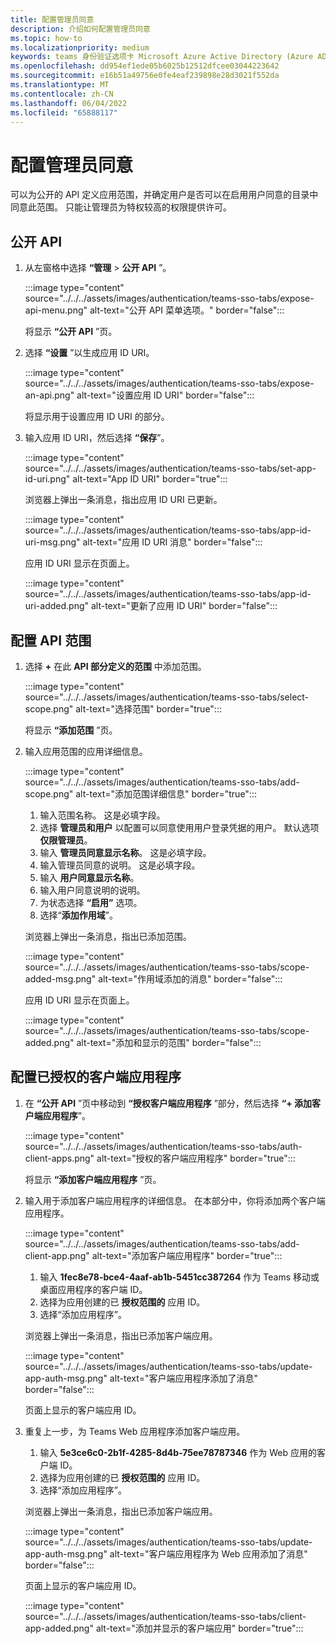 ```yaml
---
title: 配置管理员同意
description: 介绍如何配置管理员同意
ms.topic: how-to
ms.localizationpriority: medium
keywords: teams 身份验证选项卡 Microsoft Azure Active Directory (Azure AD) 图形 API
ms.openlocfilehash: dd954ef1ede05b6025b12512dfcee03044223642
ms.sourcegitcommit: e16b51a49756e0fe4eaf239898e28d3021f552da
ms.translationtype: MT
ms.contentlocale: zh-CN
ms.lasthandoff: 06/04/2022
ms.locfileid: "65888117"
---
```

# <a name="configure-admin-consent"></a>配置管理员同意

可以为公开的 API 定义应用范围，并确定用户是否可以在启用用户同意的目录中同意此范围。 只能让管理员为特权较高的权限提供许可。

## <a name="to-expose-an-api"></a>公开 API

1. 从左窗格中选择 **“管理** > **公开 API** ”。

    :::image type="content" source="../../../assets/images/authentication/teams-sso-tabs/expose-api-menu.png" alt-text="公开 API 菜单选项。" border="false":::

    将显示 **“公开 API** ”页。

1. 选择 **“设置** ”以生成应用 ID URI。

    :::image type="content" source="../../../assets/images/authentication/teams-sso-tabs/expose-an-api.png" alt-text="设置应用 ID URI" border="false":::

    将显示用于设置应用 ID URI 的部分。

1. 输入应用 ID URI，然后选择 **“保存**”。

    :::image type="content" source="../../../assets/images/authentication/teams-sso-tabs/set-app-id-uri.png" alt-text="App ID URI" border="true":::

    浏览器上弹出一条消息，指出应用 ID URI 已更新。

    :::image type="content" source="../../../assets/images/authentication/teams-sso-tabs/app-id-uri-msg.png" alt-text="应用 ID URI 消息" border="false":::

    应用 ID URI 显示在页面上。

    :::image type="content" source="../../../assets/images/authentication/teams-sso-tabs/app-id-uri-added.png" alt-text="更新了应用 ID URI" border="false":::

## <a name="to-configure-api-scope"></a>配置 API 范围

1. 选择 **+** 在此 **API 部分定义的范围** 中添加范围。

    :::image type="content" source="../../../assets/images/authentication/teams-sso-tabs/select-scope.png" alt-text="选择范围" border="true":::

    将显示 **“添加范围** ”页。

1. 输入应用范围的应用详细信息。

    :::image type="content" source="../../../assets/images/authentication/teams-sso-tabs/add-scope.png" alt-text="添加范围详细信息" border="true":::

    1. 输入范围名称。 这是必填字段。
    1. 选择 **管理员和用户** 以配置可以同意使用用户登录凭据的用户。 默认选项 **仅限管理员**。
    1. 输入 **管理员同意显示名称**。 这是必填字段。
    1. 输入管理员同意的说明。 这是必填字段。
    1. 输入 **用户同意显示名称**。
    1. 输入用户同意说明的说明。
    1. 为状态选择 **“启用”** 选项。
    1. 选择“**添加作用域**”。

    浏览器上弹出一条消息，指出已添加范围。

    :::image type="content" source="../../../assets/images/authentication/teams-sso-tabs/scope-added-msg.png" alt-text="作用域添加的消息" border="false":::

    应用 ID URI 显示在页面上。

    :::image type="content" source="../../../assets/images/authentication/teams-sso-tabs/scope-added.png" alt-text="添加和显示的范围" border="false":::

## <a name="to-configure-authorized-client-application"></a>配置已授权的客户端应用程序

1. 在 **“公开 API** ”页中移动到 **“授权客户端应用程序** ”部分，然后选择 **“+ 添加客户端应用程序**”。

    :::image type="content" source="../../../assets/images/authentication/teams-sso-tabs/auth-client-apps.png" alt-text="授权的客户端应用程序" border="true":::

    将显示 **“添加客户端应用程序** ”页。

1. 输入用于添加客户端应用程序的详细信息。 在本部分中，你将添加两个客户端应用程序。

    :::image type="content" source="../../../assets/images/authentication/teams-sso-tabs/add-client-app.png" alt-text="添加客户端应用程序" border="true":::

    1. 输入 **1fec8e78-bce4-4aaf-ab1b-5451cc387264** 作为 Teams 移动或桌面应用程序的客户端 ID。
    1. 选择为应用创建的已 **授权范围的** 应用 ID。
    1. 选择“添加应用程序”。

    浏览器上弹出一条消息，指出已添加客户端应用。

    :::image type="content" source="../../../assets/images/authentication/teams-sso-tabs/update-app-auth-msg.png" alt-text="客户端应用程序添加了消息" border="false":::

    页面上显示的客户端应用 ID。

1. 重复上一步，为 Teams Web 应用程序添加客户端应用。

    1. 输入 **5e3ce6c0-2b1f-4285-8d4b-75ee78787346** 作为 Web 应用的客户端 ID。
    1. 选择为应用创建的已 **授权范围的** 应用 ID。
    1. 选择“添加应用程序”。

    浏览器上弹出一条消息，指出已添加客户端应用。

    :::image type="content" source="../../../assets/images/authentication/teams-sso-tabs/update-app-auth-msg.png" alt-text="客户端应用程序为 Web 应用添加了消息" border="false":::

    页面上显示的客户端应用 ID。

    :::image type="content" source="../../../assets/images/authentication/teams-sso-tabs/client-app-added.png" alt-text="添加并显示的客户端应用" border="true":::
